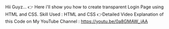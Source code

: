 Hii Guyz...
👉 Here i'll show you how to create transparent Login Page using HTML and CSS.
Skill Used : HTML and CSS
👉Detailed Video Explanation of this Code on My YouTube Channel : https://youtu.be/0a8GMAW_jAA
